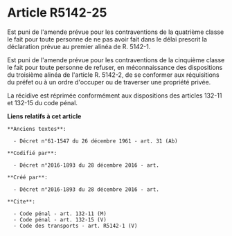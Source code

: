 # Article R5142-25

Est puni de l'amende prévue pour les contraventions de la quatrième classe le fait pour toute personne de ne pas avoir fait
dans le délai prescrit la déclaration prévue au premier alinéa de R. 5142-1. 

Est puni de l'amende prévue pour les contraventions de la cinquième classe le fait pour toute personne de refuser, en
méconnaissance des dispositions du troisième alinéa de l'article R. 5142-2, de se conformer aux réquisitions du préfet ou à
un ordre d'occuper ou de traverser une propriété privée. 

La récidive est réprimée conformément aux dispositions des articles 132-11 et 132-15 du code pénal.

**Liens relatifs à cet article**

	**Anciens textes**:

	  - Décret n°61-1547 du 26 décembre 1961 - art. 31 (Ab)

	**Codifié par**:

	  - Décret n°2016-1893 du 28 décembre 2016 - art.

	**Créé par**:

	  - Décret n°2016-1893 du 28 décembre 2016 - art.

	**Cite**:

	  - Code pénal - art. 132-11 (M)
	  - Code pénal - art. 132-15 (V)
	  - Code des transports - art. R5142-1 (V)
